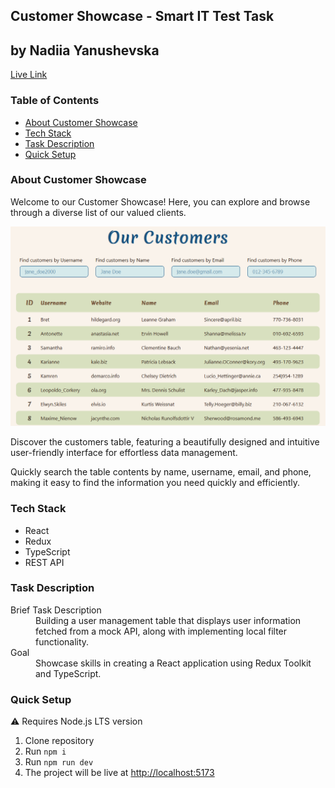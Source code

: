 <section>
    <h1>Customer Showcase - Smart IT Test Task</h1>
    <h2>by Nadiia Yanushevska</h2>
    <a href="https://smart-it-test-task.vercel.app/">Live Link</a>
</section>

<section>
    <h3>Table of Contents</h3>
    <ul>
        <li><a href="#about">About Customer Showcase</a></li>
        <li><a href="#technologies">Tech Stack</a></li>
        <li><a href="#task">Task Description</a></li>
        <li><a href="#setup">Quick Setup</a></li>
    </ul>
</section>

<section id="about">
    <h3>About Customer Showcase</h3>
    <p>
        Welcome to our Customer Showcase! Here, you can explore and browse through a diverse list of our valued clients.
    </p>
    <img src="./public/preview.png" alt="preview"/>    
    <p>
        Discover the customers table, featuring a beautifully designed and intuitive user-friendly interface for effortless data management.
    </p>
    <p>
        Quickly search the table contents by name, username, email, and phone, making it easy to find the information you need quickly and efficiently.
    </p>
</section>

<section id="technologies">
    <h3>Tech Stack</h3>
    <ul>
        <li>React</li>
        <li>Redux</li>
        <li>TypeScript</li>
        <li>REST API</li>
    </ul>
</section>

<section id="task">
    <h3>Task Description</h3>
    <dl>
        <dt>Brief Task Description</dt>
        <dd>Building a user management table that displays user information fetched from a mock API, along with implementing local filter functionality.</dd>
        <dt>Goal</dt>
        <dd>Showcase skills in creating a React application using Redux Toolkit and TypeScript.</dd>
    </dl>
</section>

<section id="setup">
    <h3>Quick Setup</h3>
    <p>&#9888; Requires Node.js LTS version</p>
    <ol>
        <li>Clone repository</li>
        <li>Run <code>npm i</code></li>
        <li>Run <code>npm run dev</code></li>
        <li>The project will be live at <a href="http://localhost:5173">http://localhost:5173</a></li>
    </ol>
</section>

